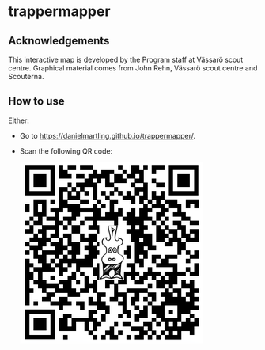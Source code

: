 # trappermapper

## Acknowledgements

This interactive map is developed by the Program staff at Vässarö scout centre. Graphical material comes from John Rehn, Vässarö scout centre and Scouterna.


## How to use
Either:
- Go to https://danielmartling.github.io/trappermapper/.
- Scan the following QR code: 
  
  ![QR code that lead to the map.](/img/qr/qr-hollyrosa2.png "QR code that lead to the map.")
